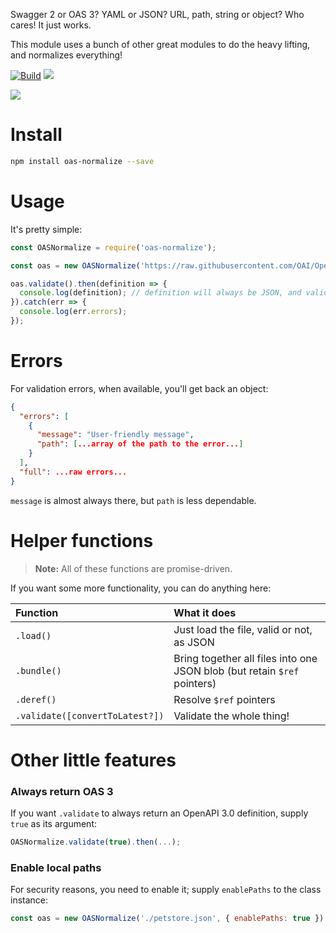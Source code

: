Swagger 2 or OAS 3? YAML or JSON? URL, path, string or object? Who cares! It just works.

This module uses a bunch of other great modules to do the heavy lifting, and normalizes everything!

[![Build](https://github.com/readmeio/oas-normalize/workflows/CI/badge.svg)](https://github.com/readmeio/oas-normalize/) [![](https://img.shields.io/npm/v/oas-normalize)](https://npm.im/oas-normalize)

[![](https://cl.ly/1h271F1M1e2T/Untitled-2.png)](http://readme.io)

# Install

```bash
npm install oas-normalize --save
```

# Usage

It's pretty simple:

```javascript
const OASNormalize = require('oas-normalize');

const oas = new OASNormalize('https://raw.githubusercontent.com/OAI/OpenAPI-Specification/master/examples/v3.0/petstore-expanded.yaml'); // Or a string, pathname, JSON blob, whatever

oas.validate().then(definition => {
  console.log(definition); // definition will always be JSON, and valid
}).catch(err => {
  console.log(err.errors);
});
```

# Errors

For validation errors, when available, you'll get back an object:

```json
{
  "errors": [
    {
      "message": "User-friendly message",
      "path": [...array of the path to the error...]
    }
  ],
  "full": ...raw errors...
}
```

`message` is almost always there, but `path` is less dependable.

# Helper functions

> **Note:** All of these functions are promise-driven.

If you want some more functionality, you can do anything here:

| Function | What it does |
| :--- | :--- |
| `.load()` | Just load the file, valid or not, as JSON |
| `.bundle()` | Bring together all files into one JSON blob (but retain `$ref` pointers) |
| `.deref()` | Resolve `$ref` pointers |
| `.validate([convertToLatest?])` | Validate the whole thing! |

# Other little features

### Always return OAS 3

If you want `.validate` to always return an OpenAPI 3.0 definition, supply `true` as its argument:

```js
OASNormalize.validate(true).then(...);
```

### Enable local paths

For security reasons, you need to enable it; supply `enablePaths` to the class instance:

```js
const oas = new OASNormalize('./petstore.json', { enablePaths: true })
```


